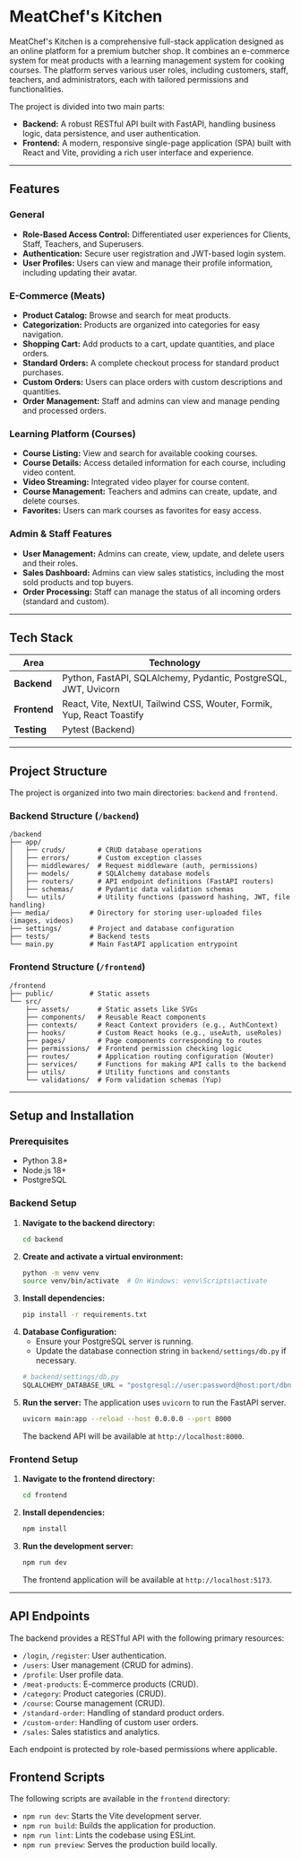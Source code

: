 # MeatChef's Kitchen

MeatChef's Kitchen is a comprehensive full-stack application designed as an online platform for a premium butcher shop. It combines an e-commerce system for meat products with a learning management system for cooking courses. The platform serves various user roles, including customers, staff, teachers, and administrators, each with tailored permissions and functionalities.

The project is divided into two main parts:
- **Backend:** A robust RESTful API built with FastAPI, handling business logic, data persistence, and user authentication.
- **Frontend:** A modern, responsive single-page application (SPA) built with React and Vite, providing a rich user interface and experience.

---

## Features

### General
- **Role-Based Access Control:** Differentiated user experiences for Clients, Staff, Teachers, and Superusers.
- **Authentication:** Secure user registration and JWT-based login system.
- **User Profiles:** Users can view and manage their profile information, including updating their avatar.

### E-Commerce (Meats)
- **Product Catalog:** Browse and search for meat products.
- **Categorization:** Products are organized into categories for easy navigation.
- **Shopping Cart:** Add products to a cart, update quantities, and place orders.
- **Standard Orders:** A complete checkout process for standard product purchases.
- **Custom Orders:** Users can place orders with custom descriptions and quantities.
- **Order Management:** Staff and admins can view and manage pending and processed orders.

### Learning Platform (Courses)
- **Course Listing:** View and search for available cooking courses.
- **Course Details:** Access detailed information for each course, including video content.
- **Video Streaming:** Integrated video player for course content.
- **Course Management:** Teachers and admins can create, update, and delete courses.
- **Favorites:** Users can mark courses as favorites for easy access.

### Admin & Staff Features
- **User Management:** Admins can create, view, update, and delete users and their roles.
- **Sales Dashboard:** Admins can view sales statistics, including the most sold products and top buyers.
- **Order Processing:** Staff can manage the status of all incoming orders (standard and custom).

---

## Tech Stack

| Area      | Technology                                                              |
|-----------|-------------------------------------------------------------------------|
| **Backend**   | Python, FastAPI, SQLAlchemy, Pydantic, PostgreSQL, JWT, Uvicorn         |
| **Frontend**  | React, Vite, NextUI, Tailwind CSS, Wouter, Formik, Yup, React Toastify |
| **Testing**   | Pytest (Backend)                                                        |

---

## Project Structure

The project is organized into two main directories: `backend` and `frontend`.

### Backend Structure (`/backend`)
```
/backend
├── app/
│   ├── cruds/        # CRUD database operations
│   ├── errors/       # Custom exception classes
│   ├── middlewares/  # Request middleware (auth, permissions)
│   ├── models/       # SQLAlchemy database models
│   ├── routers/      # API endpoint definitions (FastAPI routers)
│   ├── schemas/      # Pydantic data validation schemas
│   └── utils/        # Utility functions (password hashing, JWT, file handling)
├── media/          # Directory for storing user-uploaded files (images, videos)
├── settings/       # Project and database configuration
├── tests/          # Backend tests
└── main.py         # Main FastAPI application entrypoint
```

### Frontend Structure (`/frontend`)
```
/frontend
├── public/         # Static assets
└── src/
    ├── assets/       # Static assets like SVGs
    ├── components/   # Reusable React components
    ├── contexts/     # React Context providers (e.g., AuthContext)
    ├── hooks/        # Custom React hooks (e.g., useAuth, useRoles)
    ├── pages/        # Page components corresponding to routes
    ├── permissions/  # Frontend permission checking logic
    ├── routes/       # Application routing configuration (Wouter)
    ├── services/     # Functions for making API calls to the backend
    ├── utils/        # Utility functions and constants
    └── validations/  # Form validation schemas (Yup)
```

---

## Setup and Installation

### Prerequisites
- Python 3.8+
- Node.js 18+
- PostgreSQL

### Backend Setup
1.  **Navigate to the backend directory:**
    ```bash
    cd backend
    ```
2.  **Create and activate a virtual environment:**
    ```bash
    python -m venv venv
    source venv/bin/activate  # On Windows: venv\Scripts\activate
    ```
3.  **Install dependencies:**
    ```bash
    pip install -r requirements.txt
    ```
4.  **Database Configuration:**
    - Ensure your PostgreSQL server is running.
    - Update the database connection string in `backend/settings/db.py` if necessary.
    ```python
    # backend/settings/db.py
    SQLALCHEMY_DATABASE_URL = "postgresql://user:password@host:port/dbname"
    ```
5.  **Run the server:**
    The application uses `uvicorn` to run the FastAPI server.
    ```bash
    uvicorn main:app --reload --host 0.0.0.0 --port 8000
    ```
    The backend API will be available at `http://localhost:8000`.

### Frontend Setup
1.  **Navigate to the frontend directory:**
    ```bash
    cd frontend
    ```
2.  **Install dependencies:**
    ```bash
    npm install
    ```
3.  **Run the development server:**
    ```bash
    npm run dev
    ```
    The frontend application will be available at `http://localhost:5173`.

---

## API Endpoints

The backend provides a RESTful API with the following primary resources:

-   `/login`, `/register`: User authentication.
-   `/users`: User management (CRUD for admins).
-   `/profile`: User profile data.
-   `/meat-products`: E-commerce products (CRUD).
-   `/category`: Product categories (CRUD).
-   `/course`: Course management (CRUD).
-   `/standard-order`: Handling of standard product orders.
-   `/custom-order`: Handling of custom user orders.
-   `/sales`: Sales statistics and analytics.

Each endpoint is protected by role-based permissions where applicable.

## Frontend Scripts

The following scripts are available in the `frontend` directory:

-   `npm run dev`: Starts the Vite development server.
-   `npm run build`: Builds the application for production.
-   `npm run lint`: Lints the codebase using ESLint.
-   `npm run preview`: Serves the production build locally.